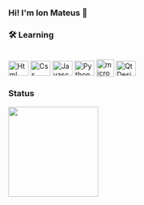 ### Hi! I'm Ion Mateus 👋

### 🛠 Learning

<div style="display: inline_block"><br>
      
 <img align="center" alt="Html" height="30" width="40" src="https://cdn.jsdelivr.net/gh/devicons/devicon/icons/html5/html5-original.svg">      
 <img align="center" alt="Css" height="30" width="40" src="https://cdn.jsdelivr.net/gh/devicons/devicon/icons/css3/css3-original.svg">      
 <img align="center" alt="Javascript" height="30" width="40" src="https://cdn.jsdelivr.net/gh/devicons/devicon/icons/javascript/javascript-original.svg">      
 <img align="center" alt="Python" height="30" width="40" src="https://cdn.jsdelivr.net/gh/devicons/devicon/icons/python/python-original.svg">
<img  align="center" width="35" height="35" alt="microsoft sql" src="https://img.icons8.com/color/48/microsoft-sql-server.png" alt="microsoft-sql-server"/>
<img align="center" alt="QtDesigner" height="30" width="40" src="https://cdn.jsdelivr.net/gh/devicons/devicon/icons/qt/qt-original.svg" />    
            
</div>



### Status

  <img height="180em" src="https://github-readme-stats.vercel.app/api?username=ionmateus&bg_color=30,4682B4,000000&title_color=fff&text_color=fff&include_all_commits=true&count_private=true"/>


<!--
<a  href="https://icons8.com/icon/laYYF3dV0Iew/microsoft-sql-server">Microsoft SQL Server</a> icon by <a href="https://icons8.com">Icons8</a>
-->
